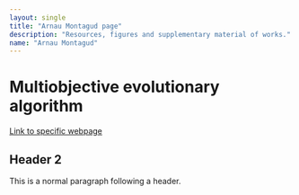 ```yaml
---
layout: single
title: "Arnau Montagud page"
description: "Resources, figures and supplementary material of works."
name: "Arnau Montagud"
---
```


# [](#header-1)Multiobjective evolutionary algorithm

[Link to specific webpage](https://arnaumontagud.github.io/metamode)

## [](#header-2)Header 2

This is a normal paragraph following a header. 
